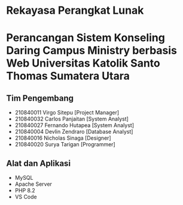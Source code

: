 Rekayasa Perangkat Lunak
===
Perancangan Sistem Konseling Daring Campus Ministry berbasis Web
Universitas Katolik Santo Thomas Sumatera Utara
===
Tim Pengembang
---
- 210840011  Virgo Sitepu  [Project Manager]
- 210840032  Carlos Panjaitan  [System Analyst]
- 210840027  Fernando Hutapea  [System Analyst]
- 210840004  Devlin Zendraro [Database Analyst]
- 210840016  Nicholas Sinaga  [Designer]
- 210840020  Surya Tarigan  [Programmer]

Alat dan Aplikasi
---
- MySQL
- Apache Server
- PHP 8.2
- VS Code
